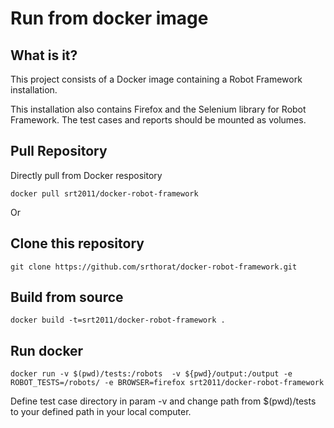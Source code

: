 Run from docker image
=================
## What is it?
This project consists of a Docker image containing a Robot Framework installation.

This installation also contains Firefox and the Selenium library for Robot Framework. The test cases and reports should be mounted as volumes.


## Pull Repository

Directly pull from Docker respository 
```
docker pull srt2011/docker-robot-framework
```
Or
 
## Clone this repository
```
git clone https://github.com/srthorat/docker-robot-framework.git
```

## Build from source

```
docker build -t=srt2011/docker-robot-framework .
```

## Run docker

```
docker run -v $(pwd)/tests:/robots  -v ${pwd}/output:/output -e ROBOT_TESTS=/robots/ -e BROWSER=firefox srt2011/docker-robot-framework
```

Define test case directory in param -v and change path from $(pwd)/tests to your defined path in your local computer.

